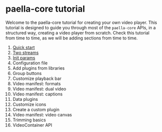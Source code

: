 # paella-core tutorial

Welcome to the paella-core tutorial for creating your own video player. This tutorial is designed to guide you through most of the `paella-core` APIs, in a structured way, creating a video player from scratch. Check this tutorial from time to time, as we will be adding sections from time to time.

1. [Quick start](quick_start.md)
2. [Two streams](two_streams.md)
3. [Init params](init_params.md)
4. Configuration file
5. Add plugins from libraries
6. Group buttons
7. Customize playback bar
8. Video manifest: formats
9. Video manifest: dual video
10. Video manifest: captions
11. Data plugins
12. Customize icons
13. Create a custom plugin
14. Video manifest: video canvas
15. Trimming basics
16. VideoContainer API
